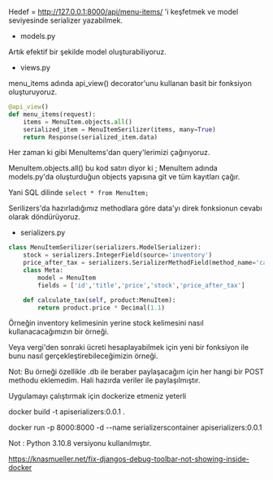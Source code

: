 Hedef = http://127.0.0.1:8000/api/menu-items/ 'i keşfetmek ve model seviyesinde serializer yazabilmek.

* models.py

Artık efektif bir şekilde model oluşturabiliyoruz.

* views.py

menu_items adında api_view() decorator'unu kullanan basit bir fonksiyon oluşturuyoruz.

```python
@api_view()
def menu_items(request):
    items = MenuItem.objects.all()
    serialized_item = MenuItemSerilizer(items, many=True)
    return Response(serialized_item.data)
```
Her zaman ki gibi MenuItems'dan query'lerimizi çağırıyoruz.

MenuItem.objects.all() bu kod satırı diyor ki ; MenuItem adında models.py'da oluşturduğun objects yapısına git ve tüm kayıtları çağır.

Yani SQL dilinde  ``` select * from MenuItem; ```

Serilizers'da hazırladığımız methodlara göre data'yı direk fonksionun cevabı olarak döndürüyoruz.

* serializers.py

```python
class MenuItemSerilizer(serializers.ModelSerializer):
    stock = serializers.IntegerField(source='inventory')
    price_after_tax = serializers.SerializerMethodField(method_name='calculate_tax')
    class Meta:
        model = MenuItem
        fields = ['id','title','price','stock','price_after_tax']

    def calculate_tax(self, product:MenuItem):
        return product.price * Decimal(1.1)
```

Örneğin inventory kelimesinin yerine stock kelimesini nasıl kullanacacağımızın bir örneği.

Veya vergi'den sonraki ücreti hesaplayabilmek için yeni bir fonksiyon ile bunu nasıl gerçekleştirebileceğimizin örneği.

Not: Bu örneği özellikle .db ile beraber paylaşacağım için her hangi bir POST methodu eklemedim. Hali hazırda veriler ile paylaşılmıştır.

Uygulamayı çalıştırmak için dockerize etmeniz yeterli

docker build -t apiserializers:0.0.1 .

docker run -p 8000:8000 -d --name serializerscontainer apiserializers:0.0.1

Not : Python 3.10.8 versiyonu kullanılmıştır.

https://knasmueller.net/fix-djangos-debug-toolbar-not-showing-inside-docker